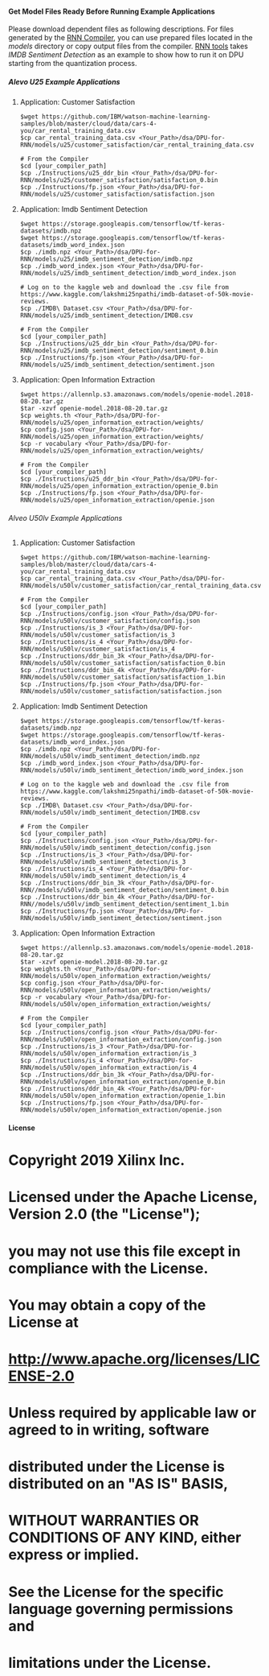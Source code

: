 #### Get Model Files Ready Before Running Example Applications

Please download dependent files as following descriptions. For files generated by the [RNN Compiler](../../../tools/RNN/rnn_compiler), you can use prepared files located in the *models* directory or copy output files from the compiler. [RNN tools](../../../tools/RNN) takes *IMDB Sentiment Detection* as an example to show how to run it on DPU starting from the quantization process.

##### Alevo U25 Example Applications
1. Application: Customer Satisfaction
    ```
    $wget https://github.com/IBM/watson-machine-learning-samples/blob/master/cloud/data/cars-4-you/car_rental_training_data.csv
    $cp car_rental_training_data.csv <Your_Path>/dsa/DPU-for-RNN/models/u25/customer_satisfaction/car_rental_training_data.csv

    # From the Compiler
    $cd [your_compiler_path]
    $cp ./Instructions/u25_ddr_bin <Your_Path>/dsa/DPU-for-RNN/models/u25/customer_satisfaction/satisfaction_0.bin
    $cp ./Instructions/fp.json <Your_Path>/dsa/DPU-for-RNN/models/u25/customer_satisfaction/satisfaction.json
    ```
2. Application: Imdb Sentiment Detection
    ```
    $wget https://storage.googleapis.com/tensorflow/tf-keras-datasets/imdb.npz
    $wget https://storage.googleapis.com/tensorflow/tf-keras-datasets/imdb_word_index.json
    $cp ./imdb.npz <Your_Path>/dsa/DPU-for-RNN/models/u25/imdb_sentiment_detection/imdb.npz
    $cp ./imdb_word_index.json <Your_Path>/dsa/DPU-for-RNN/models/u25/imdb_sentiment_detection/imdb_word_index.json

    # Log on to the kaggle web and download the .csv file from https://www.kaggle.com/lakshmi25npathi/imdb-dataset-of-50k-movie-reviews.
    $cp ./IMDB\ Dataset.csv <Your_Path>/dsa/DPU-for-RNN/models/u25/imdb_sentiment_detection/IMDB.csv
    
    # From the Compiler
    $cd [your_compiler_path]
    $cp ./Instructions/u25_ddr_bin <Your_Path>/dsa/DPU-for-RNN/models/u25/imdb_sentiment_detection/sentiment_0.bin
    $cp ./Instructions/fp.json <Your_Path>/dsa/DPU-for-RNN/models/u25/imdb_sentiment_detection/sentiment.json
    ```
3. Application: Open Information Extraction
    ```
    $wget https://allennlp.s3.amazonaws.com/models/openie-model.2018-08-20.tar.gz 
    $tar -xzvf openie-model.2018-08-20.tar.gz
    $cp weights.th <Your_Path>/dsa/DPU-for-RNN/models/u25/open_information_extraction/weights/
    $cp config.json <Your_Path>/dsa/DPU-for-RNN/models/u25/open_information_extraction/weights/
    $cp -r vocabulary <Your_Path>/dsa/DPU-for-RNN/models/u25/open_information_extraction/weights/

    # From the Compiler
    $cd [your_compiler_path]
    $cp ./Instructions/u25_ddr_bin <Your_Path>/dsa/DPU-for-RNN/models/u25/open_information_extraction/openie_0.bin
    $cp ./Instructions/fp.json <Your_Path>/dsa/DPU-for-RNN/models/u25/open_information_extraction/openie.json
    ```
###### Alveo U50lv Example Applications
1. Application: Customer Satisfaction
    ```
    $wget https://github.com/IBM/watson-machine-learning-samples/blob/master/cloud/data/cars-4-you/car_rental_training_data.csv
    $cp car_rental_training_data.csv <Your_Path>/dsa/DPU-for-RNN/models/u50lv/customer_satisfaction/car_rental_training_data.csv

    # From the Compiler
    $cd [your_compiler_path]
    $cp ./Instructions/config.json <Your_Path>/dsa/DPU-for-RNN/models/u50lv/customer_satisfaction/config.json
    $cp ./Instructions/is_3 <Your_Path>/dsa/DPU-for-RNN/models/u50lv/customer_satisfaction/is_3
    $cp ./Instructions/is_4 <Your_Path>/dsa/DPU-for-RNN/models/u50lv/customer_satisfaction/is_4
    $cp ./Instructions/ddr_bin_3k <Your_Path>/dsa/DPU-for-RNN/models/u50lv/customer_satisfaction/satisfaction_0.bin
    $cp ./Instructions/ddr_bin_4k <Your_Path>/dsa/DPU-for-RNN/models/u50lv/customer_satisfaction/satisfaction_1.bin
    $cp ./Instructions/fp.json <Your_Path>/dsa/DPU-for-RNN/models/u50lv/customer_satisfaction/satisfaction.json
    ``` 
2. Application: Imdb Sentiment Detection
    ```
    $wget https://storage.googleapis.com/tensorflow/tf-keras-datasets/imdb.npz
    $wget https://storage.googleapis.com/tensorflow/tf-keras-datasets/imdb_word_index.json
    $cp ./imdb.npz <Your_Path>/dsa/DPU-for-RNN/models/u50lv/imdb_sentiment_detection/imdb.npz
    $cp ./imdb_word_index.json <Your_Path>/dsa/DPU-for-RNN/models/u50lv/imdb_sentiment_detection/imdb_word_index.json

    # Log on to the kaggle web and download the .csv file from https://www.kaggle.com/lakshmi25npathi/imdb-dataset-of-50k-movie-reviews.
    $cp ./IMDB\ Dataset.csv <Your_Path>/dsa/DPU-for-RNN/models/u50lv/imdb_sentiment_detection/IMDB.csv
    
    # From the Compiler
    $cd [your_compiler_path]
    $cp ./Instructions/config.json <Your_Path>/dsa/DPU-for-RNN/models/u50lv/imdb_sentiment_detection/config.json
    $cp ./Instructions/is_3 <Your_Path>/dsa/DPU-for-RNN/models/u50lv/imdb_sentiment_detection/is_3
    $cp ./Instructions/is_4 <Your_Path>/dsa/DPU-for-RNN/models/u50lv/imdb_sentiment_detection/is_4
    $cp ./Instructions/ddr_bin_3k <Your_Path>/dsa/DPU-for-RNN//models/u50lv/imdb_sentiment_detection/sentiment_0.bin
    $cp ./Instructions/ddr_bin_4k <Your_Path>/dsa/DPU-for-RNN//models/u50lv/imdb_sentiment_detection/sentiment_1.bin
    $cp ./Instructions/fp.json <Your_Path>/dsa/DPU-for-RNN/models/u50lv/imdb_sentiment_detection/sentiment.json
    ``` 
3. Application: Open Information Extraction
    ```
    $wget https://allennlp.s3.amazonaws.com/models/openie-model.2018-08-20.tar.gz 
    $tar -xzvf openie-model.2018-08-20.tar.gz
    $cp weights.th <Your_Path>/dsa/DPU-for-RNN/models/u50lv/open_information_extraction/weights/
    $cp config.json <Your_Path>/dsa/DPU-for-RNN/models/u50lv/open_information_extraction/weights/
    $cp -r vocabulary <Your_Path>/dsa/DPU-for-RNN/models/u50lv/open_information_extraction/weights/

    # From the Compiler
    $cd [your_compiler_path]
    $cp ./Instructions/config.json <Your_Path>/dsa/DPU-for-RNN/models/u50lv/open_information_extraction/config.json
    $cp ./Instructions/is_3 <Your_Path>/dsa/DPU-for-RNN/models/u50lv/open_information_extraction/is_3
    $cp ./Instructions/is_4 <Your_Path>/dsa/DPU-for-RNN/models/u50lv/open_information_extraction/is_4
    $cp ./Instructions/ddr_bin_3k <Your_Path>/dsa/DPU-for-RNN/models/u50lv/open_information_extraction/openie_0.bin
    $cp ./Instructions/ddr_bin_4k <Your_Path>/dsa/DPU-for-RNN/models/u50lv/open_information_extraction/openie_1.bin
    $cp ./Instructions/fp.json <Your_Path>/dsa/DPU-for-RNN/models/u50lv/open_information_extraction/openie.json
    ```

#### License
# Copyright 2019 Xilinx Inc.
#
# Licensed under the Apache License, Version 2.0 (the "License");
# you may not use this file except in compliance with the License.
# You may obtain a copy of the License at
#
#     http://www.apache.org/licenses/LICENSE-2.0
#
# Unless required by applicable law or agreed to in writing, software
# distributed under the License is distributed on an "AS IS" BASIS,
# WITHOUT WARRANTIES OR CONDITIONS OF ANY KIND, either express or implied.
# See the License for the specific language governing permissions and
# limitations under the License.
#

